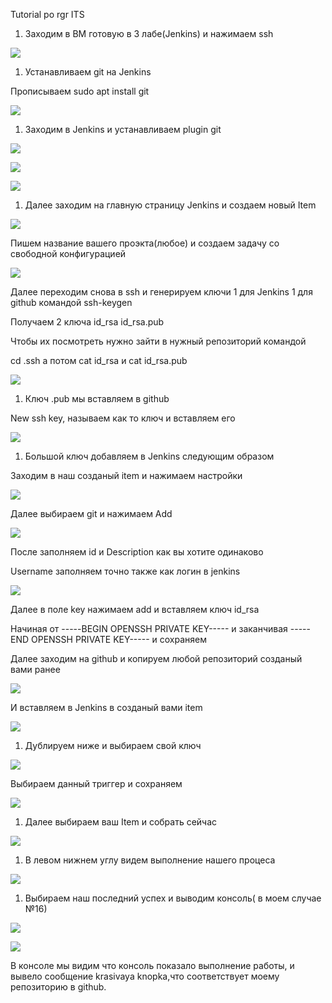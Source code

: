 ﻿Tutorial po rgr ITS

1) Заходим в ВМ готовую в 3 лабе(Jenkins) и нажимаем ssh

![](Aspose.Words.e901261c-5e31-4bec-b670-5d816fe17e3c.001.png)

1) Устанавливаем git на Jenkins

Прописываем sudo apt install git

![](Aspose.Words.e901261c-5e31-4bec-b670-5d816fe17e3c.002.png)

1) Заходим в Jenkins и устанавливаем plugin git

![](Aspose.Words.e901261c-5e31-4bec-b670-5d816fe17e3c.003.png)

![](Aspose.Words.e901261c-5e31-4bec-b670-5d816fe17e3c.004.png)

![](Aspose.Words.e901261c-5e31-4bec-b670-5d816fe17e3c.005.png)

1) Далее заходим на главную страницу Jenkins и создаем новый Item

![](Aspose.Words.e901261c-5e31-4bec-b670-5d816fe17e3c.006.png)

Пишем название вашего проэкта(любое) и создаем задачу со свободной конфигурацией

![](Aspose.Words.e901261c-5e31-4bec-b670-5d816fe17e3c.007.png)

Далее переходим снова в ssh и генерируем ключи 1 для Jenkins 1 для github командой ssh-keygen

Получаем 2 ключа id\_rsa id\_rsa.pub

Чтобы их посмотреть нужно зайти в нужный репозиторий командой

cd .ssh а потом cat id\_rsa и cat id\_rsa.pub

![](Aspose.Words.e901261c-5e31-4bec-b670-5d816fe17e3c.008.png)

1) Ключ .pub мы вставляем в github

New ssh key, называем как то ключ и вставляем его

![](Aspose.Words.e901261c-5e31-4bec-b670-5d816fe17e3c.009.png)

1) Большой ключ добавляем в Jenkins следующим образом

Заходим в наш созданый item и нажимаем настройки

![](Aspose.Words.e901261c-5e31-4bec-b670-5d816fe17e3c.010.png)

Далее выбираем git и нажимаем Add

![](Aspose.Words.e901261c-5e31-4bec-b670-5d816fe17e3c.011.png)

После заполняем id и Description как вы хотите одинаково

Username заполняем точно также как логин в jenkins

![](Aspose.Words.e901261c-5e31-4bec-b670-5d816fe17e3c.012.png)

Далее в поле key нажимаем add и вставляем ключ id\_rsa

Начиная от -----BEGIN OPENSSH PRIVATE KEY----- и заканчивая -----END OPENSSH PRIVATE KEY----- и сохраняем

Далее заходим на github и копируем любой репозиторий созданый вами ранее

![](Aspose.Words.e901261c-5e31-4bec-b670-5d816fe17e3c.013.png)

И вставляем в Jenkins в созданый вами item 

![](Aspose.Words.e901261c-5e31-4bec-b670-5d816fe17e3c.014.png)

1) Дублируем ниже и выбираем свой ключ

![](Aspose.Words.e901261c-5e31-4bec-b670-5d816fe17e3c.015.png)

Выбираем данный триггер и сохраняем

![](Aspose.Words.e901261c-5e31-4bec-b670-5d816fe17e3c.016.png)

1) Далее выбираем ваш Item и собрать сейчас

![](Aspose.Words.e901261c-5e31-4bec-b670-5d816fe17e3c.017.png)

1) В левом нижнем углу видем выполнение нашего процеса

![](Aspose.Words.e901261c-5e31-4bec-b670-5d816fe17e3c.018.png)

1) Выбираем наш последний успех и выводим консоль( в моем случае №16) 

![](Aspose.Words.e901261c-5e31-4bec-b670-5d816fe17e3c.019.png)

![](Aspose.Words.e901261c-5e31-4bec-b670-5d816fe17e3c.020.png)

В консоле мы видим что консоль показало выполнение работы, и вывело сообщение krasivaya knopka,что соответствует моему репозиторию в github.

